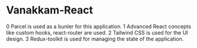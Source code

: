 # Vanakkam-React
0 Parcel is used as a bunler for this application.
1 Advanced React concepts like custom hooks, react-router are used.
2 Tailwind CSS is used for the UI design.
3 Redux-toolkit is used for managing the state of the application.
